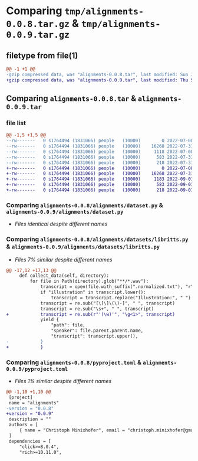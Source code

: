 # Comparing `tmp/alignments-0.0.8.tar.gz` & `tmp/alignments-0.0.9.tar.gz`

## filetype from file(1)

```diff
@@ -1 +1 @@
-gzip compressed data, was "alignments-0.0.8.tar", last modified: Sun Jul 31 10:11:27 2022, max compression
+gzip compressed data, was "alignments-0.0.9.tar", last modified: Thu Sep  1 11:21:58 2022, max compression
```

## Comparing `alignments-0.0.8.tar` & `alignments-0.0.9.tar`

### file list

```diff
@@ -1,5 +1,5 @@
--rw-------   0 s1764494 (1831066) people   (10000)        0 2022-07-08 09:30:58.941881 alignments-0.0.8/alignments/__init__.py
--rw-------   0 s1764494 (1831066) people   (10000)    16268 2022-07-31 10:09:48.525618 alignments-0.0.8/alignments/dataset.py
--rw-------   0 s1764494 (1831066) people   (10000)     1118 2022-07-08 09:53:24.218206 alignments-0.0.8/alignments/datasets/libritts.py
--rw-------   0 s1764494 (1831066) people   (10000)      583 2022-07-31 10:10:27.741952 alignments-0.0.8/pyproject.toml
--rw-------   0 s1764494 (1831066) people   (10000)      218 2022-07-31 10:11:27.937930 alignments-0.0.8/PKG-INFO
+-rw-------   0 s1764494 (1831066) people   (10000)        0 2022-07-08 09:30:58.941881 alignments-0.0.9/alignments/__init__.py
+-rw-------   0 s1764494 (1831066) people   (10000)    16268 2022-07-31 10:09:48.525618 alignments-0.0.9/alignments/dataset.py
+-rw-------   0 s1764494 (1831066) people   (10000)     1183 2022-09-01 11:18:27.570492 alignments-0.0.9/alignments/datasets/libritts.py
+-rw-------   0 s1764494 (1831066) people   (10000)      583 2022-09-01 11:21:48.087006 alignments-0.0.9/pyproject.toml
+-rw-------   0 s1764494 (1831066) people   (10000)      218 2022-09-01 11:21:58.583824 alignments-0.0.9/PKG-INFO
```

### Comparing `alignments-0.0.8/alignments/dataset.py` & `alignments-0.0.9/alignments/dataset.py`

 * *Files identical despite different names*

### Comparing `alignments-0.0.8/alignments/datasets/libritts.py` & `alignments-0.0.9/alignments/datasets/libritts.py`

 * *Files 7% similar despite different names*

```diff
@@ -17,12 +17,13 @@
     def collect_data(self, directory):
         for file in Path(directory).glob("**/*.wav"):
             transcript = open(file.with_suffix(".normalized.txt"), "r").read()
             if "illustration" in transcript.lower():
                 transcript = transcript.replace("Illustration:", " ")
             transcript = re.sub("[\[\]\(\)-]", " ", transcript)
             transcript = re.sub("\s+", " ", transcript)
+            transcript = re.sub(r"'(\w)'", "\g<1>", transcript)
             yield {
                 "path": file,
                 "speaker": file.parent.parent.name,
                 "transcript": transcript.upper(),
-            }
+            }
```

### Comparing `alignments-0.0.8/pyproject.toml` & `alignments-0.0.9/pyproject.toml`

 * *Files 1% similar despite different names*

```diff
@@ -1,10 +1,10 @@
 [project]
 name = "alignments"
-version = "0.0.8"
+version = "0.0.9"
 description = ""
 authors = [
     { name = "Christoph Minixhofer", email = "christoph.minixhofer@gmail.com" },
 ]
 dependencies = [
     "click>=8.0.4",
     "rich>=10.11.0",
```

